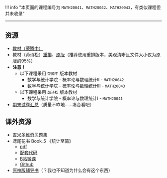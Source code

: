 !!! info "本页面的课程编号为 `MATH20041`、`MATH20042`、`MATH20043`，有类似课程但并未收录"

---

## 资源  
- [教材（荣腾中）](https://vercel-chi-kohl.vercel.app/lanzouyunapi.php?data=https://cqu-openlib.lanzout.com/irASw1wms8da&redirect=1)  
- 教材（茆诗松）[重排](https://vercel-chi-kohl.vercel.app/lanzouyunapi.php?data=https://cqu-openlib.lanzout.com/isMsu1wms69e&redirect=1)、[原版](https://vercel-chi-kohl.vercel.app/lanzouyunapi.php?data=https://cqu-openlib.lanzout.com/izYhO1wms62h&redirect=1)（推荐使用重排版本，美观清晰且文件大小仅为原版的95%）  
- **注意！**  
    - 以下课程采用 `荣腾中` 版本教材  
        - 数学与统计学院 - 概率论与数理统计Ⅱ - `MATH20042`  
        - 数学与统计学院 - 概率论与数理统计Ⅲ - `MATH20043`  
    - 以下课程采用 `茆诗松` 版本教材  
        - 数学与统计学院 - 概率论与数理统计Ⅰ - `MATH20041`  
- [期末试卷汇总](https://vercel-chi-kohl.vercel.app/lanzouyunapi.php?data=https://cqu-openlib.lanzout.com/iu7xj1xy7ari&redirect=1)（质量不咋地……凑合看吧）

## 课外资源
- [吉米多维奇习题集](https://vercel-chi-kohl.vercel.app/lanzouyunapi.php?data=https://cqu-openlib.lanzout.com/iPCqg1x4g0af&redirect=1)
- 鸢尾花书 Book_5 《统计至简》  
    - [pdf](https://vercel-chi-kohl.vercel.app/lanzouyunapi.php?data=https://cqu-openlib.lanzout.com/ikOLT1wmsaqf&redirect=1)  
    - [配套代码](https://vercel-chi-kohl.vercel.app/lanzouyunapi.php?data=https://cqu-openlib.lanzout.com/i4dXE1wms8kh&redirect=1)  
    - [B站微课](https://space.bilibili.com/513194466)  
    - [Github](https://github.com/Visualize-ML/Book5_Essentials-of-Probability-and-Statistics)  
- [原神版辅导书](https://vercel-chi-kohl.vercel.app/lanzouyunapi.php?data=https://cqu-openlib.lanzout.com/i8CWD1wmrs9a&redirect=1)（？我也不知道为什么会有这个东西）  